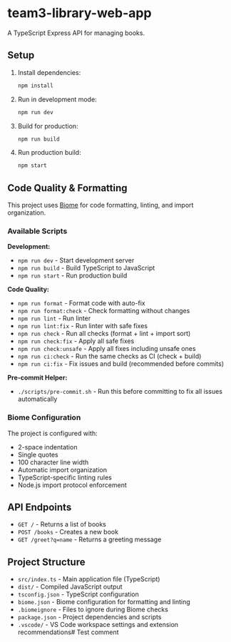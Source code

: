 # team3-library-web-app

A TypeScript Express API for managing books.

## Setup

1. Install dependencies:
   ```bash
   npm install
   ```

2. Run in development mode:
   ```bash
   npm run dev
   ```

3. Build for production:
   ```bash
   npm run build
   ```

4. Run production build:
   ```bash
   npm start
   ```

## Code Quality & Formatting

This project uses [Biome](https://biomejs.dev/) for code formatting, linting, and import organization.

### Available Scripts

**Development:**
- `npm run dev` - Start development server
- `npm run build` - Build TypeScript to JavaScript
- `npm run start` - Run production build

**Code Quality:**
- `npm run format` - Format code with auto-fix
- `npm run format:check` - Check formatting without changes
- `npm run lint` - Run linter
- `npm run lint:fix` - Run linter with safe fixes
- `npm run check` - Run all checks (format + lint + import sort)
- `npm run check:fix` - Apply all safe fixes
- `npm run check:unsafe` - Apply all fixes including unsafe ones
- `npm run ci:check` - Run the same checks as CI (check + build)
- `npm run ci:fix` - Fix issues and build (recommended before commits)

**Pre-commit Helper:**
- `./scripts/pre-commit.sh` - Run this before committing to fix all issues automatically

### Biome Configuration

The project is configured with:
- 2-space indentation
- Single quotes
- 100 character line width
- Automatic import organization
- TypeScript-specific linting rules
- Node.js import protocol enforcement

## API Endpoints

- `GET /` - Returns a list of books
- `POST /books` - Creates a new book
- `GET /greet?q=name` - Returns a greeting message

## Project Structure

- `src/index.ts` - Main application file (TypeScript)
- `dist/` - Compiled JavaScript output
- `tsconfig.json` - TypeScript configuration
- `biome.json` - Biome configuration for formatting and linting
- `.biomeignore` - Files to ignore during Biome checks
- `package.json` - Project dependencies and scripts
- `.vscode/` - VS Code workspace settings and extension recommendations# Test comment

